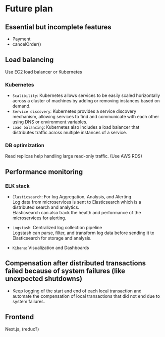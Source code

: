 # Future plan
## Essential but incomplete features
- Payment
- cancelOrder()

## Load balancing
Use EC2 load balancer or Kubernetes
### Kubernetes
- `Scalibility`: Kubernetes allows services to be easily scaled horizontally across a cluster of machines by adding or removing instances based on demand.
- `Service discovery`: Kubernetes provides a service discovery mechanism, allowing services to find and communicate with each other using DNS or environment variables.
- `Load balancing`: Kubernetes also includes a load balancer that distributes traffic across multiple instances of a service.
### DB optimization
Read replicas help handling large read-only traffic. (Use AWS RDS)

## Performance monitoring
### ELK stack
- `Elasticsearch`: For log Aggregation, Analysis, and Alerting<br>
Log data from microservices is sent to Elasticsearch which is a distributed search and analytics.<br>
Elasticsearch can also track the health and performance of the microservices for alerting.

- `Logstash`: Centralized log collection pipeline<br>
Logstash can parse, filter, and transform log data before sending it to Elasticsearch for storage and analysis.

- `Kibana`: Visualization and Dashboards

## Compensation after distributed transactions failed because of system failures (like unexpected shutdowns)
- Keep logging of the start and end of each local transaction and automate the compensation of local transactions that did not end due to system failures.

## Frontend
Next.js, (redux?)
